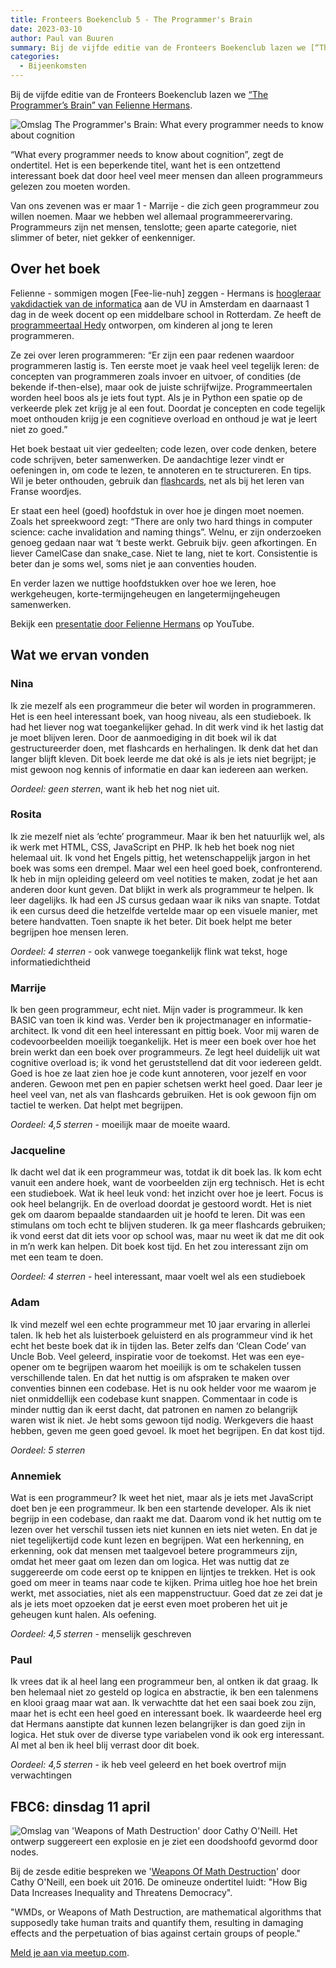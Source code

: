 ```yaml
---
title: Fronteers Boekenclub 5 - The Programmer's Brain
date: 2023-03-10
author: Paul van Buuren
summary: Bij de vijfde editie van de Fronteers Boekenclub lazen we [“The Programmer’s Brain” van Felienne Hermans](https://www.manning.com/books/the-programmers-brain).
categories: 
  - Bijeenkomsten
---
```

Bij de vijfde editie van de Fronteers Boekenclub lazen we [“The Programmer’s Brain” van Felienne Hermans](https://www.manning.com/books/the-programmers-brain).

![Omslag The Programmer's Brain: What every programmer needs to know about cognition](https://fronteers.nl/_img/fbc5-the-programmers-brain-felienne-hermans-200w.png)

“What every programmer needs to know about cognition”, zegt de ondertitel. Het is een beperkende titel, want het is een ontzettend interessant boek dat door heel veel meer mensen dan alleen programmeurs gelezen zou moeten worden.

Van ons zevenen was er maar 1 - Marrije - die zich geen programmeur zou willen noemen. Maar we hebben wel allemaal programmeerervaring. Programmeurs zijn net mensen, tenslotte; geen aparte categorie, niet slimmer of beter, niet gekker of eenkenniger.

## Over het boek

Felienne - sommigen mogen [Fee-lie-nuh] zeggen - Hermans is [hoogleraar vakdidactiek van de informatica](https://vu.nl/nl/nieuws/2022/felienne-hermans-nieuwe-hoogleraar-computer-science-education) aan de VU in Amsterdam en daarnaast 1 dag in de week docent op een middelbare school in Rotterdam. Ze heeft de [programmeertaal Hedy](https://hedycode.com/) ontworpen, om kinderen al jong te leren programmeren.

Ze zei over leren programmeren: “Er zijn een paar redenen waardoor programmeren lastig is. Ten eerste moet je vaak heel veel tegelijk leren: de concepten van programmeren zoals invoer en uitvoer, of condities (de bekende if-then-else), maar ook de juiste schrijfwijze. Programmeertalen worden heel boos als je iets fout typt. Als je in Python een spatie op de verkeerde plek zet krijg je al een fout. Doordat je concepten en code tegelijk moet onthouden krijg je een cognitieve overload en onthoud je wat je leert niet zo goed.”

Het boek bestaat uit vier gedeelten; code lezen, over code denken, betere code schrijven, beter samenwerken. De aandachtige lezer vindt er oefeningen in, om code te lezen, te annoteren en te structureren. En tips. Wil je beter onthouden, gebruik dan [flashcards](https://nl.wikipedia.org/wiki/Flashkaart), net als bij het leren van Franse woordjes.

Er staat een heel (goed) hoofdstuk in over hoe je dingen moet noemen. Zoals het spreekwoord zegt: “There are only two hard things in computer science: cache invalidation and naming things”. Welnu, er zijn onderzoeken genoeg gedaan naar wat ‘t beste werkt. Gebruik bijv. geen afkortingen. En liever CamelCase dan snake_case. Niet te lang, niet te kort. Consistentie is beter dan je soms wel, soms niet je aan conventies houden.

En verder lazen we nuttige hoofdstukken over hoe we leren, hoe werkgeheugen, korte-termijngeheugen en langetermijngeheugen samenwerken.

Bekijk een [presentatie door Felienne Hermans](https://www.youtube.com/watch?v=FJn6_dCp-BM) op YouTube.

## Wat we ervan vonden

### Nina

Ik zie mezelf als een programmeur die beter wil worden in programmeren. Het is een heel interessant boek, van hoog niveau, als een studieboek. Ik had het liever nog wat toegankelijker gehad. 
In dit werk vind ik het lastig dat je moet blijven leren. Door de aanmoediging in dit boek wil ik dat gestructureerder doen, met flashcards en herhalingen. Ik denk dat het dan langer blijft kleven. Dit boek leerde me dat oké is als je iets niet begrijpt; je mist gewoon nog kennis of informatie en daar kan iedereen aan werken.

*Oordeel: geen sterren*, want ik heb het nog niet uit.

### Rosita

Ik zie mezelf niet als ‘echte’ programmeur. Maar ik ben het natuurlijk wel, als ik werk met HTML, CSS, JavaScript en PHP. Ik heb het boek nog niet helemaal uit. Ik vond het Engels pittig, het wetenschappelijk jargon in het boek was soms een drempel. Maar wel een heel goed boek, confronterend. Ik heb in mijn opleiding geleerd om veel notities te maken, zodat je het aan anderen door kunt geven. Dat blijkt in werk als programmeur te helpen.
Ik leer dagelijks. Ik had een JS cursus gedaan waar ik niks van snapte. Totdat ik een cursus deed die hetzelfde vertelde maar op een visuele manier, met betere handvatten. Toen snapte ik het beter. Dit boek helpt me beter begrijpen hoe mensen leren.

*Oordeel: 4 sterren* - ook vanwege toegankelijk flink wat tekst, hoge informatiedichtheid

### Marrije

Ik ben geen programmeur, echt niet. Mijn vader is programmeur. Ik ken BASIC van toen ik kind was. Verder ben ik projectmanager en informatie-architect. Ik vond dit een heel interessant en pittig boek. Voor mij waren de codevoorbeelden moeilijk toegankelijk. Het is meer een boek over hoe het brein werkt dan een boek over programmeurs. Ze legt heel duidelijk uit wat cognitive overload is; ik vond het geruststellend dat dit voor iedereen geldt. Goed is hoe ze laat zien hoe je code kunt annoteren, voor jezelf en voor anderen. Gewoon met pen en papier schetsen werkt heel goed. Daar leer je heel veel van, net als van flashcards gebruiken. Het is ook gewoon fijn om tactiel te werken. Dat helpt met begrijpen.

*Oordeel: 4,5 sterren* - moeilijk maar de moeite waard.

### Jacqueline

Ik dacht wel dat ik een programmeur was, totdat ik dit boek las. Ik kom echt vanuit een andere hoek, want de voorbeelden zijn erg technisch. Het is echt een studieboek. Wat ik heel leuk vond: het inzicht over hoe je leert. Focus is ook heel belangrijk. En de overload doordat je gestoord wordt. Het is niet gek om daarom bepaalde standaarden uit je hoofd te leren. Dit was een stimulans om toch echt te blijven studeren. Ik ga meer flashcards gebruiken; ik vond eerst dat dit iets voor op school was, maar nu weet ik dat me dit ook in m’n werk kan helpen. Dit boek kost tijd. En het zou interessant zijn om met een team te doen.

*Oordeel: 4 sterren* - heel interessant, maar voelt wel als een studieboek

### Adam

Ik vind mezelf wel een echte programmeur met 10 jaar ervaring in allerlei talen. Ik heb het als luisterboek geluisterd en als programmeur vind ik het echt het beste boek dat ik in tijden las. Beter zelfs dan ‘Clean Code’ van Uncle Bob. Veel geleerd, inspiratie voor de toekomst. Het was een eye-opener om te begrijpen waarom het moeilijk is om te schakelen tussen verschillende talen. En dat het nuttig is om afspraken te maken over conventies binnen een codebase. Het is nu ook helder voor me waarom je niet onmiddellijk een codebase kunt snappen. Commentaar in code is minder nuttig dan ik eerst dacht, dat patronen en namen zo belangrijk waren wist ik niet. Je hebt soms gewoon tijd nodig. Werkgevers die haast hebben, geven me geen goed gevoel. Ik moet het begrijpen. En dat kost tijd.

*Oordeel: 5 sterren*

### Annemiek

Wat is een programmeur? Ik weet het niet, maar als je iets met JavaScript doet ben je een programmeur. Ik ben een startende developer. Als ik niet begrijp in een codebase, dan raakt me dat. Daarom vond ik het nuttig om te lezen over het verschil tussen iets niet kunnen en iets niet weten. En dat je niet tegelijkertijd code kunt lezen en begrijpen. Wat een herkenning, en erkenning, ook dat mensen met taalgevoel betere programmeurs zijn, omdat het meer gaat om lezen dan om logica. Het was nuttig dat ze suggereerde om code eerst op te knippen en lijntjes te trekken. Het is ook goed om meer in teams naar code te kijken. 
Prima uitleg hoe hoe het brein werkt, met associaties, niet als een mappenstructuur.
Goed dat ze zei dat je als je iets moet opzoeken dat je eerst even moet proberen het uit je geheugen kunt halen. Als oefening.

*Oordeel: 4,5 sterren* - menselijk geschreven

### Paul

Ik vrees dat ik al heel lang een programmeur ben, al ontken ik dat graag. Ik ben helemaal niet zo gesteld op logica en abstractie, ik ben een talenmens en klooi graag maar wat aan. Ik verwachtte dat het een saai boek zou zijn, maar het is echt een heel goed en interessant boek. Ik waardeerde heel erg dat Hermans aanstipte dat kunnen lezen belangrijker is dan goed zijn in logica. Het stuk over de diverse type variabelen vond ik ook erg interessant. Al met al ben ik heel blij verrast door dit boek.

*Oordeel: 4,5 sterren* - ik heb veel geleerd en het boek overtrof mijn verwachtingen

## FBC6: dinsdag 11 april

![Omslag van 'Weapons of Math Destruction' door Cathy O'Neill. Het ontwerp suggereert een explosie en je ziet een doodshoofd gevormd door nodes.](https://fronteers.nl/_img/fbc6-cathy-oneill-weapons-of-math-descruction-200w.png)

Bij de zesde editie bespreken we '[Weapons Of Math Destruction](https://en.wikipedia.org/wiki/Weapons_of_Math_Destruction)' door Cathy O'Neill, een boek uit 2016. De omineuze ondertitel luidt: "How Big Data Increases Inequality and Threatens Democracy".

"WMDs, or Weapons of Math Destruction, are mathematical algorithms that supposedly take human traits and quantify them, resulting in damaging effects and the perpetuation of bias against certain groups of people."

[Meld je aan via meetup.com](https://www.meetup.com/fronteers-nl/events/292029379/).